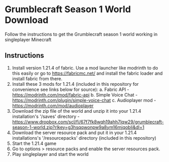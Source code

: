 # Grumblecraft Season 1 World Download

Follow the instructions to get the Grumblecraft season 1 world working in singleplayer Minecraft

## Instructions

1. Install version 1.21.4 of fabric. Use a mod launcher like modrinth to do this easily or go to https://fabricmc.net/ and install the fabric loader and install fabric from there.
2. Install these 3 mods for 1.21.4 (included in this repository for convenience see links below for source):
   a. Fabric API - https://modrinth.com/mod/fabric-api
   b. Simple Voice Chat - https://modrinth.com/plugin/simple-voice-chat
   c. Audioplayer mod - https://modrinth.com/mod/audioplayer
3. Download the zip file of the world and unzip it into your 1.21.4 installation's '/saves' directory - https://www.dropbox.com/scl/fi/67f7fk8wqh19ahh7lqw29/grumblecraft-season-1-world.zip?rlkey=g3hsqqwonpw9a8ym16mjqobli&dl=1
4. Download the server resource pack and put it in your 1.21.4 installations's '/resourcepacks' directory (included in this repository)
5. Start the 1.21.4 game
6. Go to options > resource packs and enable the server resources pack.
7. Play singleplayer and start the world
